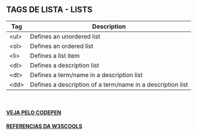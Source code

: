 TAGS DE LISTA - LISTS
---				
Tag | Description
--- | ---		
|	&lt;ul&gt;	|	Defines an unordered list |
 |	&lt;ol&gt;	|	Defines an ordered list |
|	&lt;li&gt;	|	Defines a list item |
|	&lt;dl&gt;	|	Defines a description list |
|	&lt;dt&gt;	|	Defines a term/name in a description list |
|	&lt;dd&gt;	|	Defines a description of a term/name in a description list |
<br>


#### [VEJA PELO CODEPEN](https://codepen.io/Miguel-HCJS/pen/dyRoJZr)

#### [REFERENCIAS DA W3SCOOLS](https://www.w3schools.com/tags/ref_byfunc.asp)